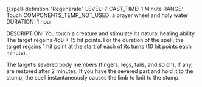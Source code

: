 {{spell-definition "Regenerate"
LEVEL: 7
CAST_TIME: 1 Minute
RANGE: Touch
COMPONENTS_TEMP_NOT_USED: a prayer wheel and holy water
DURATION: 1 hour

DESCRIPTION:
You touch a creature and stimulate its natural healing ability.
The target regains 4d8 + 15 hit points. For the duration of the spell, the target regains 1 hit point at the start of each of its turns (10 hit points each minute).

The target’s severed body members (fingers, legs, tails, and so on), if any, are restored after 2 minutes. If you have the severed part and hold it to the stump, the spell instantaneously causes the limb to knit to the stump.
